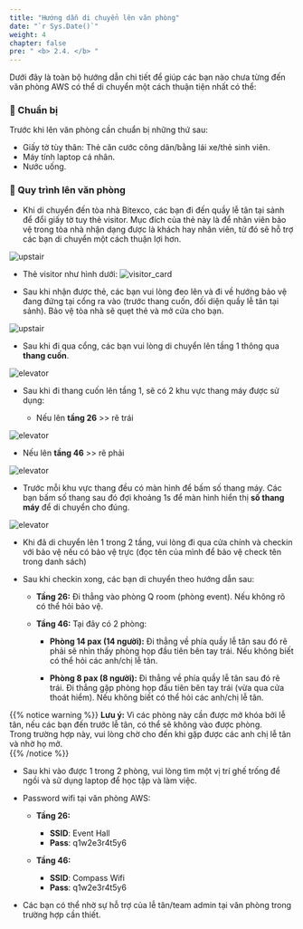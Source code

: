 ```yaml
---
title: "Hướng dẫn di chuyển lên văn phòng"
date: "`r Sys.Date()`"
weight: 4
chapter: false
pre: " <b> 2.4. </b> "
---
```


Dưới đây là toàn bộ hướng dẫn chi tiết để giúp các bạn nào chưa từng đến văn phòng AWS có thể di chuyển một cách thuận tiện nhất có thể:

### 📌 Chuẩn bị

Trước khi lên văn phòng cần chuẩn bị những thứ sau:
- Giấy tờ tùy thân: Thẻ căn cước công dân/bằng lái xe/thẻ sinh viên.
- Máy tính laptop cá nhân.
- Nước uống.

### 📌 Quy trình lên văn phòng

- Khi di chuyển đến tòa nhà Bitexco, các bạn đi đến quầy lễ tân tại sảnh để đổi giấy tờ tuy thẻ visitor. Mục đích của thẻ này là để nhân viên bảo vệ trong tòa nhà nhận dạng được là khách hay nhân viên, từ đó sẽ hỗ trợ các bạn di chuyển một cách thuận lợi hơn. 

![upstair](/images/2-instructions/upstair1.png)


- Thẻ visitor như hình dưới:
![visitor_card](/images/2-instructions/visitor_card.jpg)

- Sau khi nhận được thẻ, các bạn vui lòng đeo lên và đi về hướng bảo vệ đang đứng tại cổng ra vào (trước thang cuốn, đối diện quầy lễ tân tại sảnh). Bảo vệ tòa nhà sẽ quẹt thẻ và mở cửa cho bạn.

![upstair](/images/2-instructions/upstair2.png)


- Sau khi đi qua cổng, các bạn vui lòng di chuyển lên tầng 1 thông qua **thang cuốn**.

![elevator](/images/2-instructions/elevator.png)

- Sau khi đi thang cuốn lên tầng 1, sẽ có 2 khu vực thang máy được sử dụng:

  * Nếu lên **tầng 26** >> rẽ trái

![elevator](/images/2-instructions/left.jpg)
  

  * Nếu lên **tầng 46** >> rẽ phải

![elevator](/images/2-instructions/right.jpg)


- Trước mỗi khu vực thang đều có màn hình để bấm số thang máy. Các bạn bấm số thang sau đó đợi khoảng 1s để màn hình hiển thị **số thang máy** để di chuyển cho đúng.

![elevator](/images/2-instructions/ele-call.png)


- Khi đã di chuyển lên 1 trong 2 tầng, vui lòng đi qua cửa chính và checkin với bảo vệ nếu có bảo vệ trực (đọc tên của mình để bảo vệ check tên trong danh sách)

- Sau khi checkin xong, các bạn di chuyển theo hướng dẫn sau:
  * **Tầng 26:** Đi thẳng vào phòng Q room (phòng event). Nếu không rõ có thể hỏi bảo vệ.

  * **Tầng 46:** Tại đây có 2 phòng:

    - **Phòng 14 pax (14 người):** Đi thẳng về phía quầy lễ tân sau đó rẽ phải sẽ nhìn thấy phòng họp đầu tiên bên tay trái. Nếu không biết có thể hỏi các anh/chị lễ tân.

    - **Phòng 8 pax (8 người):** Đi thẳng về phía quầy lễ tân sau đó rẽ trái. Đi thẳng gặp phòng họp đầu tiên bên tay trái (vừa qua cửa thoát hiểm). Nếu không biết có thể hỏi các anh/chị lễ tân.

{{% notice warning %}}
**Lưu ý:** Vì các phòng này cần được mở khóa bởi lễ tân, nếu các bạn đến trước lễ tân, có thể sẽ không vào được phòng. <br> Trong trường hợp này, vui lòng chờ cho đến khi gặp được các anh chị lễ tân và nhờ họ mở.   
{{% /notice %}}

- Sau khi vào được 1 trong 2 phòng, vui lòng tìm một vị trí ghế trống để ngồi và sử dụng laptop để học tập và làm việc.

- Password wifi tại văn phòng AWS:
  - **Tầng 26:** 
    - **SSID**: Event Hall
    - **Pass**: q1w2e3r4t5y6

  - **Tầng 46:** 
    - **SSID**: Compass Wifi
    - **Pass**: q1w2e3r4t5y6
  
- Các bạn có thể nhờ sự hỗ trợ của lễ tân/team admin tại văn phòng trong trường hợp cần thiết.
